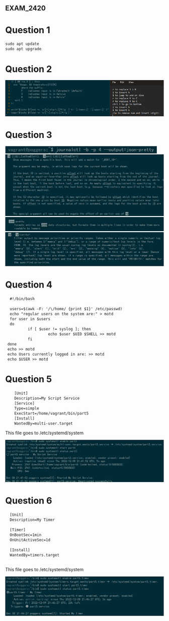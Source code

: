 ## EXAM_2420

# Question 1
```
sudo apt update
sudo apt upgrade
```

# Question 2
![question2](./images/question2.png)

# Question 3
![question3](./images/question3.png)
![question3](./images/journalctlboot.png)
![question3](./images/journalctljson.png)
![](./images/journalctlprio.png)
# Question 4
```
  #!/bin/bash
  
  users=$(awk -F: '/\/home/ {print $1}' /etc/passwd)
  echo "regular users on the system are:" > motd
  for user in $users
  do
          if [ $user != syslog ]; then
                   echo $user $UID $SHELL >> motd
          fi
 done
 echo >> motd
 echo Users currently logged in are: >> motd
 echo $USER >> motd
 ```

# Question 5
```
    [Unit]
    Description=My Script Service
    [Service]
    Type=simple
    ExecStart=/home/vagrant/bin/part5
    [Install]
    WantedBy=multi-user.target
```
This file goes to /etc/systemd/system

![](./images/question5status.png)

# Question 6
```
  [Unit]
  Description=My Timer
  
  [Timer]
  OnBootSec=1min
  OnUnitActiveSec=1d
  
  [Install]
  WantedBy=timers.target
                       
```
This file goes to /etc/systemd/system

![](./images/question6status.png)